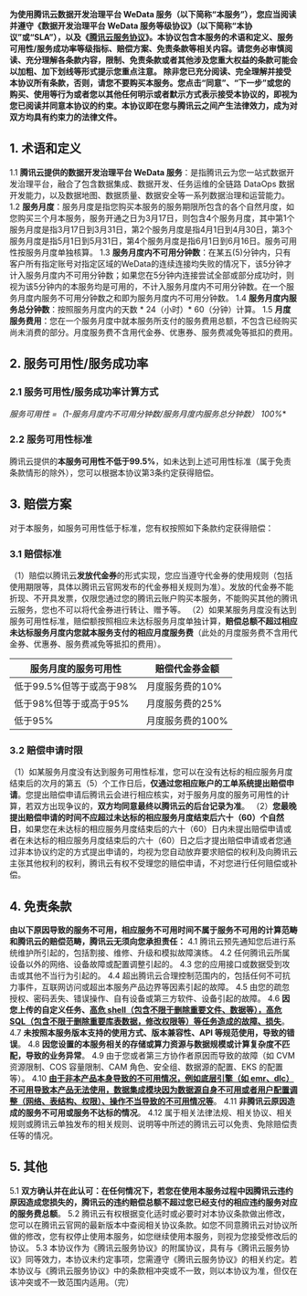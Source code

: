 **为使用腾讯云数据开发治理平台 WeData 服务（以下简称“本服务”），您应当阅读并遵守《数据开发治理平台 WeData 服务等级协议》（以下简称“本协议”或“SLA”），以及《[腾讯云服务协议](https://cloud.tencent.com/document/product/301/1967)》。本协议包含本服务的术语和定义、服务可用性/服务成功率等级指标、赔偿方案、免责条款等相关内容。请您务必审慎阅读、充分理解各条款内容，限制、免责条款或者其他涉及您重大权益的条款可能会以加粗、加下划线等形式提示您重点注意。
除非您已充分阅读、完全理解并接受本协议所有条款，否则，请您不要购买本服务。您点击“同意”、“下一步”或您的购买、使用等行为或者您以其他任何明示或者默示方式表示接受本协议的，即视为您已阅读并同意本协议的约束。本协议即在您与腾讯云之间产生法律效力，成为对双方均具有约束力的法律文件。**

## 1.	术语和定义
1.1 **腾讯云提供的数据开发治理平台 WeData 服务**：是指腾讯云为您一站式数据开发治理平台，融合了包含数据集成、数据开发、任务运维的全链路 DataOps 数据开发能力，以及数据地图、数据质量、数据安全等一系列数据治理和运营能力。
1.2 **服务月度**：服务月度是指您购买本服务的服务期限所包含的各个自然月度，如您购买三个月本服务，服务开通之日为3月17日，则包含4个服务月度，其中第1个服务月度是指3月17日到3月31日，第2个服务月度是指4月1日到4月30日，第3个服务月度是指5月1日到5月31日，第4个服务月度是指6月1日到6月16日。服务可用性按服务月度单独核算。
1.3 **服务月度内不可用分钟数**：在某五(5)分钟内，只有客户所有指定账号对指定区域的WeData的连续连接均失败的情况下，该5分钟才计入服务月度内不可用分钟数；如果您在5分钟内连接尝试全部或部分成功时，则视为该5分钟内的本服务均是可用的，不计入服务月度内不可用分钟数。在一个服务月度内服务不可用分钟数之和即为服务月度内不可用分钟数。
1.4 **服务月度内服务总分钟数**：按照服务月度内的天数 * 24（小时）* 60（分钟）计算。
1.5 **月度服务费用**：您在一个服务月度中就本服务所支付的服务费用总额，不包含已经购买尚未消费的部分。月度服务费不含用代金券、优惠券、服务费减免等抵扣的费用。

## 2.	服务可用性/服务成功率
### 2.1	服务可用性/服务成功率计算方式
**服务可用性 =（1-服务月度内不可用分钟数/服务月度内服务总分钟数）* 100%**

### 2.2	服务可用性标准
腾讯云提供的**本服务可用性不低于99.5%**，如未达到上述可用性标准（属于免责条款情形的除外），您可以根据本协议第3条约定获得赔偿。

## 3.	赔偿方案
对于本服务，如服务可用性低于标准，您有权按照如下条款约定获得赔偿：
### 3.1	赔偿标准
（1）赔偿以腾讯云**发放代金券**的形式实现，您应当遵守代金券的使用规则（包括使用期限等，具体以腾讯云官网发布的代金券相关规则为准）。发放的代金券不能折现、不开具发票，仅限您通过您的腾讯云账户购买本服务，不能购买其他的腾讯云服务，您也不可以将代金券进行转让、赠予等。
（2）如果某服务月度没有达到服务可用性标准，赔偿额按照相应未达标服务月度单独计算，**赔偿总额不超过相应未达标服务月度内您就本服务支付的相应月度服务费**（此处的月度服务费不含用代金券、优惠券、服务费减免等抵扣的费用）。

| 服务月度的服务可用性 | 赔偿代金券金额 | 
|---------|---------|
| 低于99.5%但等于或高于98%	| 月度服务费的10%| 
| 低于98%但等于或高于95%	| 月度服务费的25%| 
| 低于95%	| 月度服务费的100%| 

### 3.2	赔偿申请时限
（1）如某服务月度没有达到服务可用性标准，您可以在没有达标的相应服务月度结束后的次月的第五（5）个工作日后，**仅通过您相应账户的工单系统提出赔偿申请**。您提出赔偿申请后腾讯云会进行相应核实，对于服务月度的服务可用性的计算，若双方出现争议的，**双方均同意最终以腾讯云的后台记录为准**。
（2）**您最晚提出赔偿申请的时间不应超过未达标的相应服务月度结束后六十（60）个自然日**，如果您在未达标的相应服务月度结束后的六十（60）日内未提出赔偿申请或者在未达标的相应服务月度结束后的六十（60）日之后才提出赔偿申请或者您通过非本协议约定的方式提出申请的，均视为您自动放弃要求赔偿的权利及向腾讯云主张其他权利的权利，腾讯云有权不受理您的赔偿申请，不对您进行任何赔偿或补偿。

## 4.	免责条款
**由以下原因导致的服务不可用，相应服务不可用时间不属于服务不可用的计算范畴和腾讯云的赔偿范畴，腾讯云无须向您承担责任：**
4.1	腾讯云预先通知您后进行系统维护所引起的，包括割接、维修、升级和模拟故障演练。
4.2	任何腾讯云所属设备以外的网络、设备故障或配置调整引起的。
4.3	您的应用接口或数据受到攻击或其他不当行为引起的。
4.4	超出腾讯云合理控制范围内的，包括任何不可抗力事件，互联网访问或超出本服务产品边界等因素引起的故障。
4.5	由您的疏忽授权、密码丢失、错误操作、自有设备或第三方软件、设备引起的故障。
4.6 **因您上传的自定义任务、<u>高危 shell（包含不限于删除重要文件、数据等），高危 SQL（包含不限于删除重要库表数据，修改权限等）等任务造成的故障、损失</u>**。
4.7	**未按照本服务版本支持的使用方式、版本兼容性、API 等规范使用，导致的错误**。
4.8	**因您设置的本服务相关的存储或算力资源与数据规模或计算复杂度不匹配，导致的业务异常**。
4.9	由于您或者第三方协作者原因而导致的故障（如 CVM 资源限制、COS 容量限制、CAM 角色、安全组、数据源的配置、EKS 的配置等）。
4.10	<u>**由于非本产品本身导致的不可用情况，例如底层引擎（如 emr、dlc）不可用导致本产品无法使用，数据集成模块因为数据源自身不可用或者用户配置调整（网络、表结构、权限）、操作不当导致的不可用情况等**</u>。
4.11	**非腾讯云原因造成的服务不可用或服务不达标的情况**。
4.12	属于相关法律法规、相关协议、相关规则或腾讯云单独发布的相关规则、说明等中所述的腾讯云可以免责、免除赔偿责任等的情况。

## 5.	其他
5.1	**双方确认并在此认可：在任何情况下，若您在使用本服务过程中因腾讯云违约原因造成您损失的，腾讯云的违约赔偿总额不超过您已经支付的相应违约服务对应的服务费总额**。
5.2	腾讯云有权根据变化适时或必要时对本协议条款做出修改，您可以在腾讯云官网的最新版本中查阅相关协议条款。如您不同意腾讯云对协议所做的修改，您有权停止使用本服务，如您继续使用本服务，则视为您接受修改后的协议。
5.3 本协议作为《腾讯云服务协议》的附属协议，具有与《腾讯云服务协议》同等效力，本协议未约定事项，您需遵守《腾讯云服务协议》的相关约定。若本协议与《腾讯云服务协议》中的条款相冲突或不一致，则以本协议为准，但仅在该冲突或不一致范围内适用。（完）

